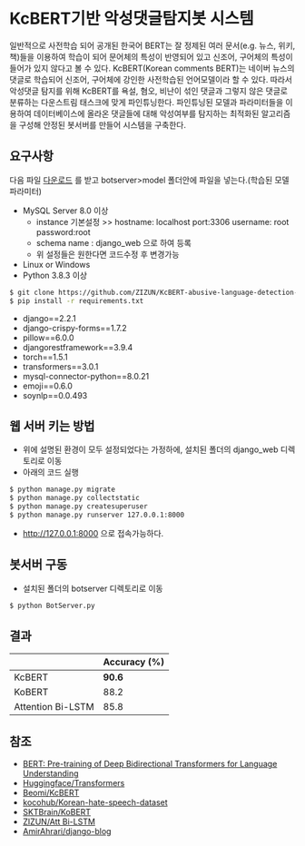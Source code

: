 ﻿# KcBERT기반 악성댓글탐지봇 시스템

일반적으로 사전학습 되어 공개된 한국어 BERT는 잘 정제된 여러 문서(e.g. 뉴스, 위키, 책)들을 이용하여 학습이 되어 문어체의 특성이 반영되어 있고 신조어, 구어체의 특성이 들어가 있지 않다고 볼 수 있다. KcBERT(Korean comments BERT)는 네이버 뉴스의 댓글로 학습되어 신조어, 구어체에 강인한 사전학습된 언어모델이라 할 수 있다. 따라서 악성댓글 탐지를 위해 KcBERT를 욕설, 혐오, 비난이 섞인 댓글과 그렇지 않은 댓글로 분류하는 다운스트림 태스크에 맞게 파인튜닝한다. 파인튜닝된 모델과 파라미터들을 이용하여 데이터베이스에 올라온 댓글들에 대해 악성여부를 탐지하는 최적화된 알고리즘을 구성해 안정된 봇서버를 만들어 시스템을 구축한다.

## 요구사항
다음 파일 [다운로드](https://drive.google.com/file/d/1vAhjojcUUA7eCPKm7VLav0s8ZRUFqHJ6/view?usp=sharing) 를 받고 botserver>model 폴더안에 파일을 넣는다.(학습된 모델 파라미터) 

- MySQL Server 8.0 이상
  - instance 기본설정 >>  hostname: localhost  port:3306  username: root  password:root
  - schema name : django_web 으로 하여 등록
  - 위 설정들은 원한다면 코드수정 후 변경가능
- Linux or Windows
- Python 3.8.3 이상

```bash
$ git clone https://github.com/ZIZUN/KcBERT-abusive-language-detection-Bot-System.git && cd django-web
$ pip install -r requirements.txt
```

- django==2.2.1
- django-crispy-forms==1.7.2
- pillow==6.0.0
- djangorestframework==3.9.4
- torch==1.5.1
- transformers==3.0.1
- mysql-connector-python==8.0.21
- emoji==0.6.0
- soynlp==0.0.493

## 웹 서버 키는 방법

- 위에 설명된 환경이 모두 설정되었다는 가정하에, 설치된 폴더의 django_web 디렉토리로 이동
- 아래의 코드 실행
```bash
$ python manage.py migrate
$ python manage.py collectstatic
$ python manage.py createsuperuser
$ python manage.py runserver 127.0.0.1:8000
```
- http://127.0.0.1:8000 으로 접속가능하다.

## 봇서버 구동

- 설치된 폴더의 botserver 디렉토리로 이동

```bash
$ python BotServer.py
```



## 결과

|                     | Accuracy (%) |
| ----------------- | ------------ |
| KcBERT            | **90.6**    |
| KoBERT            | 88.2        |
| Attention Bi-LSTM | 85.8      |


## 참조
- [BERT: Pre-training of Deep Bidirectional Transformers for Language Understanding](https://arxiv.org/pdf/1810.04805)
- [Huggingface/Transformers](https://github.com/huggingface/transformers)
- [Beomi/KcBERT](https://github.com/Beomi/KcBERT)
- [kocohub/Korean-hate-speech-dataset](https://github.com/kocohub/korean-hate-speech)
- [SKTBrain/KoBERT](https://github.com/SKTBrain/KoBERT)
- [ZIZUN/Att Bi-LSTM](https://github.com/ZIZUN/Naver-news-article-classification-using-attention-based-bi-lstm-with-pytorch)
- [AmirAhrari/django-blog](https://github.com/AmirAhrari/django-blog)

